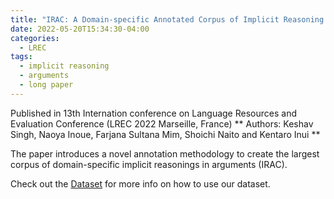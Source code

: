 ```yaml
---
title: "IRAC: A Domain-specific Annotated Corpus of Implicit Reasoning in Arguments"
date: 2022-05-20T15:34:30-04:00
categories:
  - LREC
tags:
  - implicit reasoning
  - arguments
  - long paper
---
```


Published in 13th Internation conference on Language Resources and Evaluation Conference (LREC 2022 Marseille, France)
** Authors: Keshav Singh, Naoya Inoue, Farjana Sultana Mim, Shoichi Naito and Kentaro Inui **

The paper introduces a novel annotation methodology to create the largest corpus of domain-specific implicit reasonings in arguments (IRAC). 

Check out the [Dataset][irac-data] for more info on how to use our dataset.

[irac-data]: https://github.com/cl-tohoku/IRAC_2022